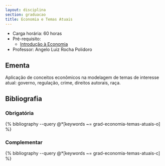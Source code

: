 ```yaml
---
layout: disciplina
section: graduacao
title: Economia e Temas Atuais
---
```


- Carga horária: 60 horas 
- Pré-requisito: 
    - [Introdução à Economia](introducao-economia.html) 
- Professor: Angelo Luiz Rocha Polidoro

## Ementa 

Aplicação de conceitos econômicos na modelagem de temas de interesse
atual: governo, regulação, crime, direitos autorais, raça.

## Bibliografia

### Obrigatória

{% bibliography --query @*[keywords ~= grad-economia-temas-atuais-o] %}

### Complementar

{% bibliography --query @*[keywords ~= grad-economia-temas-atuais-c] %}
